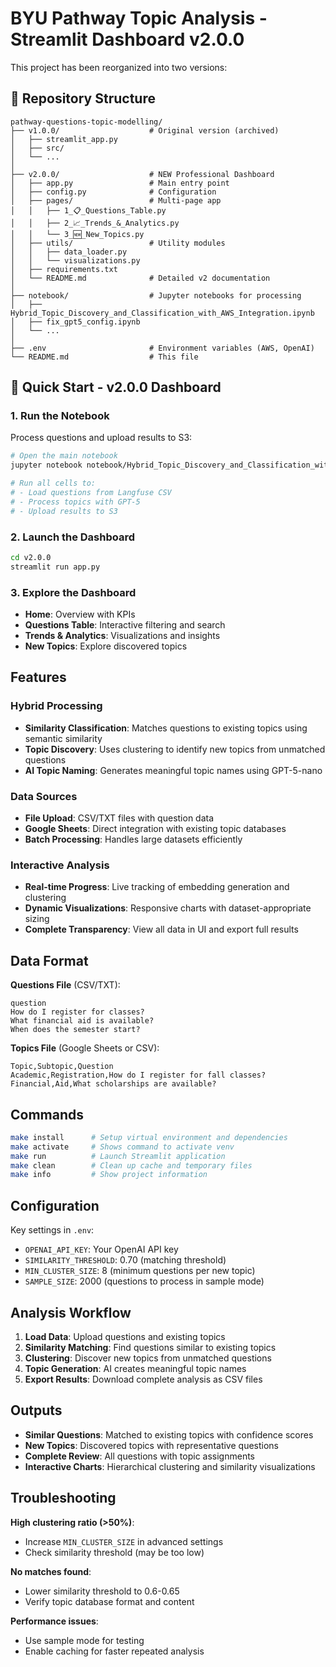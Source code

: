 # BYU Pathway Topic Analysis - Streamlit Dashboard v2.0.0

This project has been reorganized into two versions:

## 📁 Repository Structure

```
pathway-questions-topic-modelling/
├── v1.0.0/                    # Original version (archived)
│   ├── streamlit_app.py
│   ├── src/
│   └── ...
│
├── v2.0.0/                    # NEW Professional Dashboard
│   ├── app.py                 # Main entry point
│   ├── config.py              # Configuration
│   ├── pages/                 # Multi-page app
│   │   ├── 1_📋_Questions_Table.py
│   │   ├── 2_📈_Trends_&_Analytics.py
│   │   └── 3_🆕_New_Topics.py
│   ├── utils/                 # Utility modules
│   │   ├── data_loader.py
│   │   └── visualizations.py
│   ├── requirements.txt
│   └── README.md              # Detailed v2 documentation
│
├── notebook/                  # Jupyter notebooks for processing
│   ├── Hybrid_Topic_Discovery_and_Classification_with_AWS_Integration.ipynb
│   ├── fix_gpt5_config.ipynb
│   └── ...
│
├── .env                       # Environment variables (AWS, OpenAI)
└── README.md                  # This file
```

## 🚀 Quick Start - v2.0.0 Dashboard

### 1. Run the Notebook
Process questions and upload results to S3:
```bash
# Open the main notebook
jupyter notebook notebook/Hybrid_Topic_Discovery_and_Classification_with_AWS_Integration.ipynb

# Run all cells to:
# - Load questions from Langfuse CSV
# - Process topics with GPT-5
# - Upload results to S3
```

### 2. Launch the Dashboard
```bash
cd v2.0.0
streamlit run app.py
```

### 3. Explore the Dashboard
- **Home**: Overview with KPIs
- **Questions Table**: Interactive filtering and search
- **Trends & Analytics**: Visualizations and insights
- **New Topics**: Explore discovered topics

## Features

### Hybrid Processing

- **Similarity Classification**: Matches questions to existing topics using semantic similarity
- **Topic Discovery**: Uses clustering to identify new topics from unmatched questions
- **AI Topic Naming**: Generates meaningful topic names using GPT-5-nano

### Data Sources

- **File Upload**: CSV/TXT files with question data
- **Google Sheets**: Direct integration with existing topic databases
- **Batch Processing**: Handles large datasets efficiently

### Interactive Analysis

- **Real-time Progress**: Live tracking of embedding generation and clustering
- **Dynamic Visualizations**: Responsive charts with dataset-appropriate sizing
- **Complete Transparency**: View all data in UI and export full results

## Data Format

**Questions File** (CSV/TXT):

```
question
How do I register for classes?
What financial aid is available?
When does the semester start?
```

**Topics File** (Google Sheets or CSV):

```
Topic,Subtopic,Question
Academic,Registration,How do I register for fall classes?
Financial,Aid,What scholarships are available?
```

## Commands

```bash
make install      # Setup virtual environment and dependencies
make activate     # Shows command to activate venv
make run          # Launch Streamlit application
make clean        # Clean up cache and temporary files
make info         # Show project information
```

## Configuration

Key settings in `.env`:

- `OPENAI_API_KEY`: Your OpenAI API key
- `SIMILARITY_THRESHOLD`: 0.70 (matching threshold)
- `MIN_CLUSTER_SIZE`: 8 (minimum questions per new topic)
- `SAMPLE_SIZE`: 2000 (questions to process in sample mode)

## Analysis Workflow

1. **Load Data**: Upload questions and existing topics
2. **Similarity Matching**: Find questions similar to existing topics
3. **Clustering**: Discover new topics from unmatched questions
4. **Topic Generation**: AI creates meaningful topic names
5. **Export Results**: Download complete analysis as CSV files

## Outputs

- **Similar Questions**: Matched to existing topics with confidence scores
- **New Topics**: Discovered topics with representative questions
- **Complete Review**: All questions with topic assignments
- **Interactive Charts**: Hierarchical clustering and similarity visualizations

## Troubleshooting

**High clustering ratio (>50%)**:

- Increase `MIN_CLUSTER_SIZE` in advanced settings
- Check similarity threshold (may be too low)

**No matches found**:

- Lower similarity threshold to 0.6-0.65
- Verify topic database format and content

**Performance issues**:

- Use sample mode for testing
- Enable caching for faster repeated analysis
